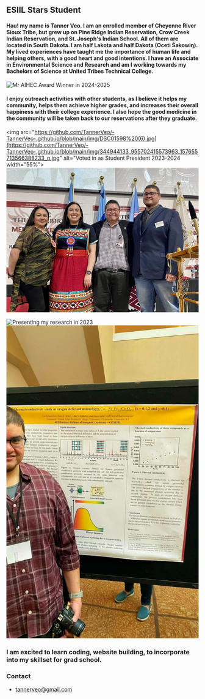 ## ESIIL Stars Student

#### Hau! my name is Tanner Veo. I am an enrolled member of Cheyenne River Sioux Tribe, but grew up on Pine Ridge Indian Reservation, Crow Creek Indian Reservation, and St. Joseph's Indian School. All of them are located in South Dakota. I am half Lakota and half Dakota (Oceti Šakowiŋ). My lived experiences have taught me the importance of human life and helping others, with a good heart and good intentions. I have an Associate in Environmental Science and Research and am I working towards my Bachelors of Science at United Tribes Technical College.

<img 
  src="https://github.com/TannerVeo/-TannerVeo-.github.io/blob/main/img/DSC01598%20(6).jpg" 
  alt="Mr AIHEC Award Winner in 2024-2025" 
  width="55%">

#### I enjoy outreach activities with other students, as I believe it helps my community, helps them achieve higher grades, and increases their overall happiness with their college experience. I also hope the good medicine in the community will be taken back to our reservations after they graduate.

<img 
  src="https://github.com/TannerVeo/-TannerVeo-.github.io/blob/main/img/DSC01598%20(6).jpg](https://github.com/TannerVeo/-TannerVeo-.github.io/blob/main/img/344944133_955702415573963_157655713566388233_n.jpg" 
  alt="Voted in as Student President 2023-2024 
  width="55%">
![StudentPresident](https://github.com/TannerVeo/-TannerVeo-.github.io/blob/main/img/344944133_955702415573963_157655713566388233_n.jpg)


<img 
  src="[https://github.com/TannerVeo/-TannerVeo-.github.io/blob/main/img/DSC01598%20(6).jpg](https://github.com/TannerVeo/-TannerVeo-.github.io/blob/main/img/338600170_1008077376824354_2063337857805321150_n.jpg)" 
  alt="Presenting my research in 2023" 
  width="55%">
![Research](https://github.com/TannerVeo/-TannerVeo-.github.io/blob/main/img/338600170_1008077376824354_2063337857805321150_n.jpg)

### I am excited to learn coding, website building, to incorporate into my skillset for grad school.

### Contact
  * tannerveo@gmail.com
